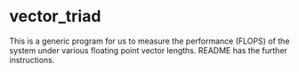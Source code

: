 # vector_triad
This is a generic program for us to measure the performance (FLOPS) of the system under various floating point vector lengths. README has the further instructions. 
